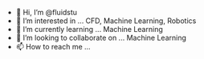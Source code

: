 - 👋 Hi, I’m @fluidstu
- 👀 I’m interested in ... CFD, Machine Learning, Robotics
- 🌱 I’m currently learning ... Machine Learning
- 💞️ I’m looking to collaborate on ... Machine Learning
- 📫 How to reach me ...

<!---
fluidstu/fluidstu is a ✨ special ✨ repository because its `README.md` (this file) appears on your GitHub profile.
You can click the Preview link to take a look at your changes.
--->
